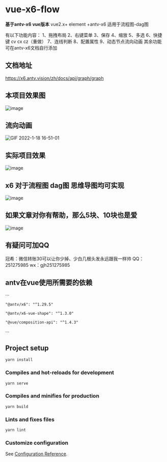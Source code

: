 # vue-x6-flow

**基于antv-x6 vue版本**
vue2.x+ element +antv-x6 
适用于流程图-dag图

有以下功能内容：
1、拖拽布局
2、右键菜单
3、保存
4、缩放
5、多选
6、快捷键 cv  cx  cz（重做）
7、连线判断
8、配置属性
9、动态节点流向动画
其余功能可在antv-x6文档自行添加

## 文档地址  
https://x6.antv.vision/zh/docs/api/graph/graph

## 本项目效果图
![image](https://user-images.githubusercontent.com/16436933/149902393-4a9fd58f-eadd-4a5f-af71-81076d0364d0.png)

## 流向动画
![GIF 2022-1-18 16-51-01](https://user-images.githubusercontent.com/16436933/149902899-b630b119-c39f-45e9-b576-da8d571386be.gif)

## 实际项目效果
![image](https://user-images.githubusercontent.com/16436933/172275596-0d068620-8439-48a6-b4be-a477ceea9d7c.png)


## x6 对于流程图 dag图 思维导图均可实现
![image](https://user-images.githubusercontent.com/16436933/153532050-5bd5372b-e3a0-43dd-8407-9f0a05b7f59a.png)


## 如果文章对你有帮助，那么5块、10块也是爱
![image](https://user-images.githubusercontent.com/16436933/153533288-32647686-344f-4933-a692-5f4451fe24f6.png)


## 有疑问可加QQ
冠希：微信转账30可以让你少掉、少白几根头发永远跟我一样帅
QQ：251275985  wx：gjh251275985


## antv在vue使用所需要的依赖
···

    "@antv/x6": "^1.29.5"
    
    "@antv/x6-vue-shape": "^1.3.0"
    
    "@vue/composition-api": "^1.4.3"
    
···

## Project setup
```
yarn install
```

### Compiles and hot-reloads for development
```
yarn serve
```

### Compiles and minifies for production
```
yarn build
```

### Lints and fixes files
```
yarn lint
```

### Customize configuration
See [Configuration Reference](https://cli.vuejs.org/config/).
